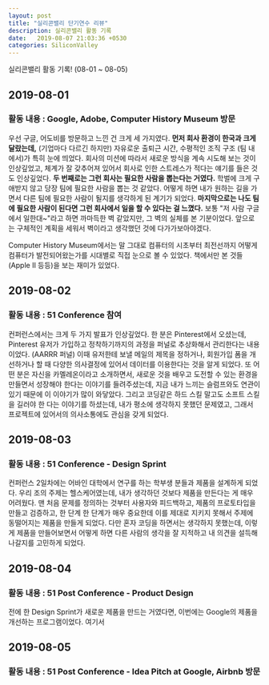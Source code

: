 ```yaml
---
layout: post
title: "실리콘밸리 단기연수 리뷰"
description: 실리콘밸리 활동 기록
date:   2019-08-07 21:03:36 +0530
categories: SiliconValley
---
```

실리콘밸리 활동 기록! (08-01 ~ 08-05)

## 2019-08-01
### 활동 내용 : Google, Adobe, Computer History Museum 방문
우선 구글, 어도비를 방문하고 느낀 건 크게 세 가지였다. **먼저 회사 환경이 한국과 크게 달랐는데,** (기업마다 다르긴 하지만) 자유로운 출퇴근 시간, 수평적인 조직 구조 (팀 내에서)가 특히 눈에 띄었다. 회사의 미션에 따라서 새로운 방식을 계속 시도해 보는 것이 인상깊었고, 체계가 잘 갖추어져 있어서 회사로 인한 스트레스가 적다는 얘기를 들은 것도 인상깊었다. **두 번째로는 그런 회사는 필요한 사람을 뽑는다는 거였다.** 학벌에 크게 구애받지 않고 당장 팀에 필요한 사람을 뽑는 것 같았다. 어떻게 하면 내가 원하는 길을 가면서 다른 팀에 필요한 사람이 될지를 생각하게 된 계기가 되었다. **마지막으로는 나도 팀에 필요한 사람이 된다면 그런 회사에서 일을 할 수 있다는 걸 느꼈다.** 보통 "저 사람 구글에서 일한대~"라고 하면 까마득한 벽 같았지만, 그 벽의 실체를 본 기분이었다. 앞으로는 구체적인 계획을 세워서 벽이라고 생각했던 것에 다가가보아야겠다.

Computer History Museum에서는 말 그대로 컴퓨터의 시초부터 최전선까지 어떻게 컴퓨터가 발전되어왔는가를 시대별로 직접 눈으로 볼 수 있었다. 책에서만 본 것들 (Apple II 등등)을 보는 재미가 있었다.

## 2019-08-02
### 활동 내용 : 51 Conference 참여
컨퍼런스에서는 크게 두 가지 발표가 인상깊었다. 한 분은 Pinterest에서 오셨는데, Pinterest 유저가 가입하고 정착하기까지의 과정을 퍼널로 추상화해서 관리한다는 내용이었다. (AARRR 퍼널) 이때 유저한테 보낼 메일의 제목을 정하거나, 회원가입 폼을 개선하거나 할 때 다양한 의사결정에 있어서 데이터를 이용한다는 것을 알게 되었다. 또 어떤 분은 자신을 카멜레온이라고 소개하면서, 새로운 것을 배우고 도전할 수 있는 환경을 만들면서 성장해야 한다는 이야기를 들려주셨는데, 지금 내가 느끼는 슬럼프와도 연관이 있기 때문에 이 이야기가 많이 와닿았다. 그리고 코딩같은 하드 스킬 말고도 소프트 스킬을 길러야 한 다는 이야기를 하셨는데, 내가 평소에 생각하지 못했던 문제였고, 그래서 프로젝트에 있어서의 의사소통에도 관심을 갖게 되었다.

## 2019-08-03
### 활동 내용 : 51 Conference - Design Sprint
컨퍼런스 2일차에는 어바인 대학에서 연구를 하는 학부생 분들과 제품을 설계하게 되었다. 우리 조의 주제는 헬스케어였는데, 내가 생각하던 것보다 제품을 만든다는 게 매우 어려웠다. 맨 처음 문제를 정의하는 것부터 사용자와 피드백하고, 제품의 프로토타입을 만들고 검증하고, 한 단계 한 단계가 매우 중요한데 이를 제대로 지키지 못해서 주제에 동떨어지는 제품을 만들게 되었다. 다만 혼자 코딩을 하면서는 생각하지 못했는데, 이렇게 제품을 만들어보면서 어떻게 하면 다른 사람의 생각을 잘 지적하고 내 의견을 설득해 나갈지를 고민하게 되었다.

## 2019-08-04
### 활동 내용 : 51 Post Conference - Product Design
전에 한 Design Sprint가 새로운 제품을 만드는 거였다면, 이번에는 Google의 제품을 개선하는 프로그램이었다. 여기서  

## 2019-08-05
### 활동 내용 : 51 Post Conference - Idea Pitch at Google, Airbnb 방문

